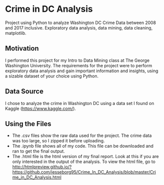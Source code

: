 # Crime in DC Analysis
Project using Python to analyze Washington DC Crime Data between 2008 and 2017 inclusive. Exploratory data analysis, data mining, data cleaning, matplotlib.

## Motivation
I performed this project for my Intro to Data Mining class at The George Washington University. The requirements for the project were to perform exploratory data analysis and gain important information and insights, using a sizable dataset of your choice using Python.

## Data Source
I chose to analyze the crime in Washington DC using a data set I found on Kaggle (https://www.kaggle.com/).

## Using the Files
* The .csv files show the raw data used for the project. The crime data was too large, so I zipped it before uploading.
* The .ipynb file shows all of my code. This file can be downloaded and ran to get the final output.
* The .html file is the html version of my final report. Look at this if you are only interested in the output of the analysis. To view the html file, go to http://htmlpreview.github.io/?https://github.com/jesseborg95/Crime_In_DC_Analysis/blob/master/Crime_in_DC_Analysis.html
